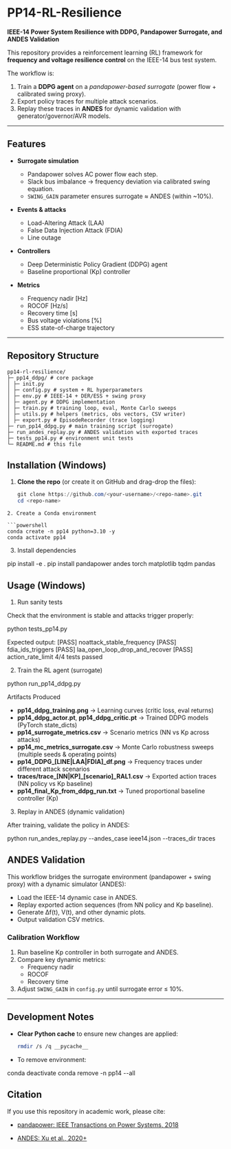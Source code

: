 
# PP14-RL-Resilience  
**IEEE-14 Power System Resilience with DDPG, Pandapower Surrogate, and ANDES Validation**

This repository provides a reinforcement learning (RL) framework for **frequency and voltage resilience control** on the IEEE-14 bus test system.  

The workflow is:  
1. Train a **DDPG agent** on a *pandapower-based surrogate* (power flow + calibrated swing proxy).  
2. Export policy traces for multiple attack scenarios.  
3. Replay these traces in **ANDES** for dynamic validation with generator/governor/AVR models.  

---

## Features

- **Surrogate simulation**  
  - Pandapower solves AC power flow each step.  
  - Slack bus imbalance → frequency deviation via calibrated swing equation.  
  - `SWING_GAIN` parameter ensures surrogate ≈ ANDES (within ~10%).  

- **Events & attacks**  
  - Load-Altering Attack (LAA)  
  - False Data Injection Attack (FDIA)  
  - Line outage  

- **Controllers**  
  - Deep Deterministic Policy Gradient (DDPG) agent  
  - Baseline proportional (Kp) controller  

- **Metrics**  
  - Frequency nadir [Hz]  
  - ROCOF [Hz/s]  
  - Recovery time [s]  
  - Bus voltage violations [%]  
  - ESS state-of-charge trajectory  

---

## Repository Structure

```text
pp14-rl-resilience/
├─ pp14_ddpg/ # core package
│ ├─ init.py
│ ├─ config.py # system + RL hyperparameters
│ ├─ env.py # IEEE-14 + DER/ESS + swing proxy
│ ├─ agent.py # DDPG implementation
│ ├─ train.py # training loop, eval, Monte Carlo sweeps
│ ├─ utils.py # helpers (metrics, obs vectors, CSV writer)
│ ├─ export.py # EpisodeRecorder (trace logging)
├─ run_pp14_ddpg.py # main training script (surrogate)
├─ run_andes_replay.py # ANDES validation with exported traces
├─ tests_pp14.py # environment unit tests
└─ README.md # this file

```

## Installation (Windows)

1. **Clone the repo** (or create it on GitHub and drag-drop the files):  
   ```powershell
   git clone https://github.com/<your-username>/<repo-name>.git
   cd <repo-name>
  ```
2. Create a Conda environment
  
  ```powershell
  conda create -n pp14 python=3.10 -y
  conda activate pp14
 ```


3. Install dependencies

pip install -e .
pip install pandapower andes torch matplotlib tqdm pandas


## Usage (Windows)
1. Run sanity tests

Check that the environment is stable and attacks trigger properly:


python tests_pp14.py


Expected output:
[PASS] noattack_stable_frequency
[PASS] fdia_ids_triggers
[PASS] laa_open_loop_drop_and_recover
[PASS] action_rate_limit
4/4 tests passed


2. Train the RL agent (surrogate)

python run_pp14_ddpg.py

Artifacts Produced

- **pp14_ddpg_training.png** → Learning curves (critic loss, eval returns)  
- **pp14_ddpg_actor.pt**, **pp14_ddpg_critic.pt** → Trained DDPG models (PyTorch state_dicts)  
- **pp14_surrogate_metrics.csv** → Scenario metrics (NN vs Kp across attacks)  
- **pp14_mc_metrics_surrogate.csv** → Monte Carlo robustness sweeps (multiple seeds & operating points)  
- **pp14_DDPG_[LINE|LAA|FDIA]_df.png** → Frequency traces under different attack scenarios  
- **traces/trace_[NN|KP]_[scenario]_RAL1.csv** → Exported action traces (NN policy vs Kp baseline)  
- **pp14_final_Kp_from_ddpg_run.txt** → Tuned proportional baseline controller (Kp)  


3. Replay in ANDES (dynamic validation)

After training, validate the policy in ANDES:


python run_andes_replay.py --andes_case ieee14.json --traces_dir traces

## ANDES Validation

This workflow bridges the surrogate environment (pandapower + swing proxy) with a dynamic simulator (ANDES):

- Load the IEEE-14 dynamic case in ANDES.  
- Replay exported action sequences (from NN policy and Kp baseline).  
- Generate Δf(t), V(t), and other dynamic plots.  
- Output validation CSV metrics.  

### Calibration Workflow
1. Run baseline Kp controller in both surrogate and ANDES.  
2. Compare key dynamic metrics:  
   - Frequency nadir  
   - ROCOF  
   - Recovery time  
3. Adjust `SWING_GAIN` in `config.py` until surrogate error ≤ 10%.  

---

## Development Notes

- **Clear Python cache** to ensure new changes are applied:  
  ```bash
  rmdir /s /q __pycache__

- To remove environment:

conda deactivate
conda remove -n pp14 --all


## Citation


If you use this repository in academic work, please cite:

- [pandapower: IEEE Transactions on Power Systems, 2018](https://doi.org/10.1109/TPWRS.2018.2829021)

- [ANDES: Xu et al., 2020+](https://doi.org/10.1109/TPWRS.2020.3022980)



